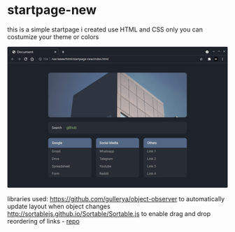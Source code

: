 # startpage-new

this is a simple startpage
i created use HTML and CSS only
you can costumize your theme or colors

![preview](preview.png)

libraries used:
https://github.com/gullerya/object-observer to automatically update layout when object changes
http://sortablejs.github.io/Sortable/Sortable.js to enable drag and drop reordering of links - [repo](https://github.com/SortableJS/Sortable)